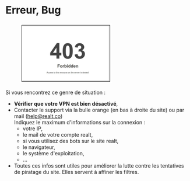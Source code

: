 # Erreur, Bug

<figure><img src="../../.gitbook/assets/image (89).png" alt=""><figcaption></figcaption></figure>

Si vous rencontrez ce genre de situation :

* **Vérifier que votre VPN est bien désactivé**,
* Contacter le support via la bulle orange (en bas à droite du site) ou par mail (help@realt.co)\
  Indiquez le maximum d'informations sur la connexion :
  * votre IP,
  * le mail de votre compte realt,
  * si vous utilisez des bots sur le site realt,
  * le navigateur,
  * le système d'exploitation,
  * ...
* Toutes ces infos sont utiles pour améliorer la lutte contre les tentatives de piratage du site. Elles servent à affiner les filtres.
